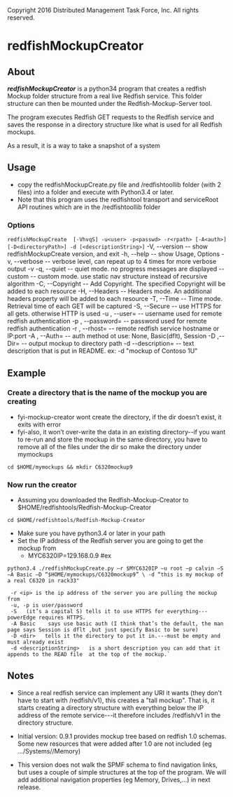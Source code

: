 Copyright 2016 Distributed Management Task Force, Inc. All rights reserved.

# redfishMockupCreator

## About
***redfishMockupCreator*** is a python34 program that creates a redfish Mockup folder structure from a real live Redfish service.  This folder structure can then be mounted under the Redfish-Mockup-Server tool.

The program executes Redfish GET requests to the Redfish service and saves the response in a directory structure like what is used for all Redfish mockups.

As a result, it is a way to take a snapshot of a system

## Usage
* copy the redfishMockupCreate.py file and /redfishtoollib folder (with 2 files) into a folder and execute with Python3.4 or later.
 * Note that this program uses the redfishtool transport and serviceRoot API routines which are in the /redfishtoollib folder
 

### Options
   `redfishMockupCreate  [-VhvqS] -u<user> -p<passwd> -r<rpath> [-A<auth>] [-D<directoryPath>] -d [<descriptionString>]`
   -V,          --version           -- show redfishMockupCreate version, and exit
   -h,          --help              -- show Usage, Options
   -v,          --verbose           -- verbose level, can repeat up to 4 times for more verbose output
                                       -v
   -q,          --quiet             -- quiet mode. no progress messages are displayed
   --custom     -- custom mode. use static nav structure instead of recursive algorithm
   -C,          --Copyright         -- Add Copyright. The specified Copyright will be added to each resource
   -H,          --Headers           -- Headers mode. An additional headers property will be added to each resource
   -T,          --Time              -- Time mode. Retrieval time of each GET will be captured
   -S,          --Secure            -- use HTTPS for all gets.   otherwise HTTP is used
   -u <user>,   --user=<usernm>     -- username used for remote redfish authentication
   -p <passwd>, --password=<passwd> -- password used for remote redfish authentication
   -r <rhost>,  --rhost=<rhost>     -- remote redfish service hostname or IP:port
   -A <Auth>,   --Auth=<auth>       -- auth method ot use: None, Basic(dflt), Session
   -D <directory>,--Dir=<directory> -- output mockup to directory path <directory>
   -d <description> --description=<d> -- text description that is put in README. ex: -d "mockup of Contoso 1U"


##  Example
### Create a directory that is the name of the mockup you are creating
* fyi-mockup-creator wont create the directory, if the dir doesn’t exist, it exits with error
* fyi-also, it won’t over-write the data in an existing directory--if you want to re-run and store the mockup in the same directory, you have to remove all of the files under the dir so make the directory under mymockups

`cd $HOME/mymockups && mkdir C6320mockup9`

### Now run the creator
* Assuming you downloaded the Redfish-Mockup-Creator to $HOME/redfishtools/Redfish-Mockup-Creator

`cd $HOME/redfishtools/Redfish-Mockup-Creator`

* Make sure you have python3.4 or later in your path
* Set the IP address of the Redfish server you are going to get the mockup from
    * MYC6320IP=129.168.0.9  #ex

`python3.4 ./redfishMockupCreate.py –r $MYC6320IP –u root –p calvin –S –A Basic –D “$HOME/mymockups/C6320mockup9” \
          -d “this is my mockup of a real C6320 in rack33"`

     -r <ip> is the ip address of the server you are pulling the mockup from
     -u, -p is user/password
     -S   (it’s a capital S) tells it to use HTTPS for everything---powerEdge requires HTTPS.
     -A Basic    says use basic auth (I think that’s the default, the man page says Session is dflt ,but just specify Basic to be sure)
     -D <dir>   tells it the directory to put it in.---must be empty and must already exist
     -d <descriptionString>   is a short description you can add that it appends to the READ file  at the top of the mockup.`

## Notes
* Since a real redfish service can implement any URI it wants (they don't have to start with /redfish/v1), this creates a "tall mockup".  That is, it starts creating a directory structure with everything below the IP address of the remote service---it therefore includes /redfish/v1 in the directory structure.

* Initial version: 0.9.1  provides mockup tree based on redfish 1.0 schemas.
Some new resources that were added after 1.0 are not included (eg .../Systems/<sysId>/Memory)
* This version does not walk the SPMF schema to find navigation links, but uses a couple of simple structures at the top of the program.   We will add additional navigation properties (eg Memory, Drives,...) in next release.

